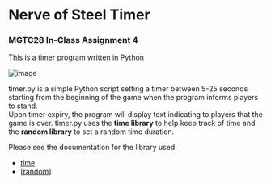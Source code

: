 # Nerve of Steel Timer
### MGTC28 In-Class Assignment 4
This is a timer program written in Python  

![image](https://github.com/cnthwng/timer/assets/145368830/65ba1dee-cf85-4bc5-b3a7-573deaae2dff)

timer.py is a simple Python script setting a timer between 5-25 seconds starting from the beginning of the game when the program informs players to stand.  
Upon timer expiry, the program will display text indicating to players that the game is over. 
timer.py uses the **time library** to help keep track of time and the **random library** to set a random time duration.

Please see the documentation for the library used:
- [time](https://docs.python.org/3/library/time.html)
- [[random](https://python.readthedocs.io/en/latest/library/random.html)]
